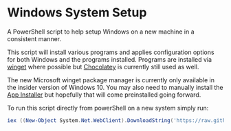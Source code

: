 # Windows System Setup

A PowerShell script to help setup Windows on a new machine in a consistent manner.

This script will install various programs and applies configuration options for both Windows and the programs installed.
Programs are installed via [winget](https://github.com/microsoft/winget-cli) where possible but [Chocolatey](https://chocolatey.org/) is currently still used as well.

The new Microsoft winget package manager is currently only available in the insider version of Windows 10.
You may also need to manually install the [App Installer](https://www.microsoft.com/en-gb/p/app-installer/9nblggh4nns1) but hopefully that will come preinstalled going forward.

To run this script directly from powerShell on a new system simply run:
```powershell
iex ((New-Object System.Net.WebClient).DownloadString('https://raw.githubusercontent.com/peteoshea/windows-system-setup/master/setup.ps1'))
```
